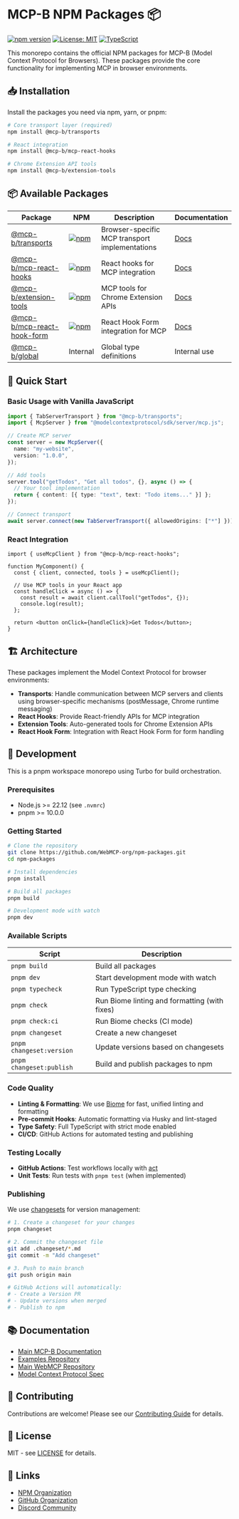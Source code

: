 # MCP-B NPM Packages 📦

[![npm version](https://img.shields.io/npm/v/@mcp-b/transports?style=flat-square)](https://www.npmjs.com/org/mcp-b)
[![License: MIT](https://img.shields.io/badge/License-MIT-yellow.svg?style=flat-square)](https://opensource.org/licenses/MIT)
[![TypeScript](https://img.shields.io/badge/TypeScript-5.0+-blue?style=flat-square)](https://www.typescriptlang.org/)

This monorepo contains the official NPM packages for MCP-B (Model Context Protocol for Browsers). These packages provide the core functionality for implementing MCP in browser environments.

## 📥 Installation

Install the packages you need via npm, yarn, or pnpm:

```bash
# Core transport layer (required)
npm install @mcp-b/transports

# React integration
npm install @mcp-b/mcp-react-hooks

# Chrome Extension API tools
npm install @mcp-b/extension-tools
```

## 📦 Available Packages

| Package | NPM | Description | Documentation |
|---------|-----|-------------|---------------|
| [@mcp-b/transports](./transports) | [![npm](https://img.shields.io/npm/v/@mcp-b/transports)](https://www.npmjs.com/package/@mcp-b/transports) | Browser-specific MCP transport implementations | [Docs](./transports/README.md) |
| [@mcp-b/mcp-react-hooks](./mcp-react-hooks) | [![npm](https://img.shields.io/npm/v/@mcp-b/mcp-react-hooks)](https://www.npmjs.com/package/@mcp-b/mcp-react-hooks) | React hooks for MCP integration | [Docs](./mcp-react-hooks/README.md) |
| [@mcp-b/extension-tools](./extension-tools) | [![npm](https://img.shields.io/npm/v/@mcp-b/extension-tools)](https://www.npmjs.com/package/@mcp-b/extension-tools) | MCP tools for Chrome Extension APIs | [Docs](./extension-tools/README.md) |
| [@mcp-b/mcp-react-hook-form](./mcp-react-hook-form) | [![npm](https://img.shields.io/npm/v/@mcp-b/mcp-react-hook-form)](https://www.npmjs.com/package/@mcp-b/mcp-react-hook-form) | React Hook Form integration for MCP | [Docs](./mcp-react-hook-form/README.md) |
| [@mcp-b/global](./global) | Internal | Global type definitions | Internal use |

## 🚀 Quick Start

### Basic Usage with Vanilla JavaScript

```typescript
import { TabServerTransport } from "@mcp-b/transports";
import { McpServer } from "@modelcontextprotocol/sdk/server/mcp.js";

// Create MCP server
const server = new McpServer({
  name: "my-website",
  version: "1.0.0",
});

// Add tools
server.tool("getTodos", "Get all todos", {}, async () => {
  // Your tool implementation
  return { content: [{ type: "text", text: "Todo items..." }] };
});

// Connect transport
await server.connect(new TabServerTransport({ allowedOrigins: ["*"] }));
```

### React Integration

```tsx
import { useMcpClient } from "@mcp-b/mcp-react-hooks";

function MyComponent() {
  const { client, connected, tools } = useMcpClient();
  
  // Use MCP tools in your React app
  const handleClick = async () => {
    const result = await client.callTool("getTodos", {});
    console.log(result);
  };
  
  return <button onClick={handleClick}>Get Todos</button>;
}
```

## 🏗️ Architecture

These packages implement the Model Context Protocol for browser environments:

- **Transports**: Handle communication between MCP servers and clients using browser-specific mechanisms (postMessage, Chrome runtime messaging)
- **React Hooks**: Provide React-friendly APIs for MCP integration
- **Extension Tools**: Auto-generated tools for Chrome Extension APIs
- **React Hook Form**: Integration with React Hook Form for form handling

## 🔧 Development

This is a pnpm workspace monorepo using Turbo for build orchestration.

### Prerequisites

- Node.js >= 22.12 (see `.nvmrc`)
- pnpm >= 10.0.0

### Getting Started

```bash
# Clone the repository
git clone https://github.com/WebMCP-org/npm-packages.git
cd npm-packages

# Install dependencies
pnpm install

# Build all packages
pnpm build

# Development mode with watch
pnpm dev
```

### Available Scripts

| Script | Description |
|--------|-------------|
| `pnpm build` | Build all packages |
| `pnpm dev` | Start development mode with watch |
| `pnpm typecheck` | Run TypeScript type checking |
| `pnpm check` | Run Biome linting and formatting (with fixes) |
| `pnpm check:ci` | Run Biome checks (CI mode) |
| `pnpm changeset` | Create a new changeset |
| `pnpm changeset:version` | Update versions based on changesets |
| `pnpm changeset:publish` | Build and publish packages to npm |

### Code Quality

- **Linting & Formatting**: We use [Biome](https://biomejs.dev/) for fast, unified linting and formatting
- **Pre-commit Hooks**: Automatic formatting via Husky and lint-staged
- **Type Safety**: Full TypeScript with strict mode enabled
- **CI/CD**: GitHub Actions for automated testing and publishing

### Testing Locally

- **GitHub Actions**: Test workflows locally with [act](./TESTING-WITH-ACT.md)
- **Unit Tests**: Run tests with `pnpm test` (when implemented)

### Publishing

We use [changesets](https://github.com/changesets/changesets) for version management:

```bash
# 1. Create a changeset for your changes
pnpm changeset

# 2. Commit the changeset file
git add .changeset/*.md
git commit -m "Add changeset"

# 3. Push to main branch
git push origin main

# GitHub Actions will automatically:
# - Create a Version PR
# - Update versions when merged
# - Publish to npm
```

## 📚 Documentation

- [Main MCP-B Documentation](https://mcp-b.ai)
- [Examples Repository](https://github.com/WebMCP-org/examples)
- [Main WebMCP Repository](https://github.com/WebMCP-org/WebMCP)
- [Model Context Protocol Spec](https://modelcontextprotocol.io/)

## 🤝 Contributing

Contributions are welcome! Please see our [Contributing Guide](./CONTRIBUTING.md) for details.

## 📄 License

MIT - see [LICENSE](./LICENSE) for details.

## 🔗 Links

- [NPM Organization](https://www.npmjs.com/org/mcp-b)
- [GitHub Organization](https://github.com/WebMCP-org)
- [Discord Community](https://discord.gg/a9fBR6Bw)